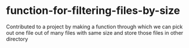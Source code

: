 # function-for-filtering-files-by-size
Contributed to a project by making a function through which we can pick out one file out of many files with same size and store those files in other directory
